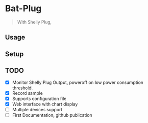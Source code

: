 # Bat-Plug

> With Shelly Plug,

## Usage

## Setup

## TODO

- [x] Monitor Shelly Plug Output, poweroff on low power consumption threshold.
- [x] Record sample
- [x] Supports configuration file
- [x] Web interface with chart display
- [ ] Multiple devices support
- [ ] First Documentation, github publication
